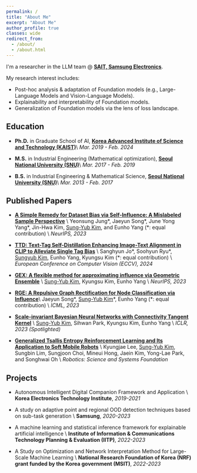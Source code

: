 ```yaml
---
permalink: /
title: "About Me"
excerpt: "About Me"
author_profile: true
classes: wide
redirect_from:
  - /about/
  - /about.html
---
```


I'm a researcher in the LLM team @ <a href="https://www.sait.samsung.co.kr/">**SAIT, Samsung Electronics**</a>.

My research interest includes:
- Post-hoc analysis & adaptation of Foundation models (e.g., Large-Language Models and Vision-Language Models).
- Explainability and interpretability of Foundation models.
- Generalization of Foundation models via the lens of loss landscape.


## Education

- **Ph.D.** in Graduate School of AI, <a href="https://gsai.kaist.ac.kr/">**Korea Advanced Institute of Science and Technology (KAIST)**</a>\\
*Mar. 2019 - Feb. 2024*
  
- **M.S.** in Industrial Engineering (Mathematical optimization), <a href="http://polytope.snu.ac.kr/">**Seoul National University (SNU)**</a>\\
*Mar. 2017 - Feb. 2019*

- **B.S.** in Industrial Engineering & Mathematical Science, <a href="http://ie.snu.ac.kr/">**Seoul National University (SNU)**</a>\\
*Mar. 2013 - Feb. 2017*


## Published Papers

- <a href="https://openreview.net/pdf?id=ZVrrPNqHFw">**A Simple Remedy for Dataset Bias via Self-Influence: A Mislabeled Sample Perspective**</a> \\
Yeonsung Jung\*, Jaeyun Song\*, June Yong Yang\*, Jin-Hwa Kim, <u>Sung-Yub Kim</u>, and Eunho Yang (\*: equal contribution) \\
*NeurIPS, 2023*

- <a href="https://arxiv.org/abs/2404.00384">**TTD: Text-Tag Self-Distillation Enhancing Image-Text Alignment in CLIP to Alleviate Single Tag Bias**</a> \\
Sanghyun Jo\*, Soohyun Ryu\*, <u>Sungyub Kim</u>, Eunho Yang, Kyungsu Kim (\*: equal contribution) \\
*European Conference on Computer Vision (ECCV), 2024*

- <a href="https://openreview.net/pdf?id=tz4ECtAu8e">**GEX: A flexible method for approximating influence via Geometric Ensemble**</a> \\
<u>Sung-Yub Kim</u>, Kyungsu Kim, Eunho Yang \\
*NeurIPS, 2023*

-  <a href="https://openreview.net/pdf?id=OcKwZhPwHA">**RGE: A Repulsive Graph Rectification for Node Classification via Influence**</a>\\
Jaeyun Song\*, <u>Sung-Yub Kim</u>\*, Eunho Yang (\*: equal contribution) \\
*ICML, 2023*

- <a href="https://openreview.net/pdf?id=VZ5EaTI6dqa">**Scale-invariant Bayesian Neural Networks with Connectivity Tangent Kernel**</a> \\
<u>Sung-Yub Kim</u>, Sihwan Park, Kyungsu Kim, Eunho Yang \\
*ICLR, 2023 (Spotlighted)*

- <a href="https://rllab.snu.ac.kr/publications/papers/2020_rss_tac.pdf">**Generalized Tsallis Entropy Reinforcement Learning and Its Application to Soft Mobile Robots**</a> \\
Kyungjae Lee, <u>Sung-Yub Kim</u>, Sungbin Lim, Sungjoon Choi, Mineui Hong, Jaein Kim, Yong-Lae Park, and Songhwai Oh \\
*Robotics: Science and Systems Foundation*

## Projects

- Autonomous Intelligent Digital Companion Framework and Application \\
**Korea Electronics Technology Institute**, *2019-2021*

- A study on adaptive point and regional OOD detection techniques based on sub-task generation \\
**Samsung**, *2020-2023*

- A machine learning and statistical inference framework for explainable artificial intelligence \\
**Institute of Information & Communications Technology Planning & Evaluation (IITP)**, *2022-2023*

- A Study on Optimization and Network Interpretation Method for Large-Scale Machine Learning \\
**National Research Foundation of Korea (NRF) grant funded by the Korea government (MSIT)**, *2022-2023*